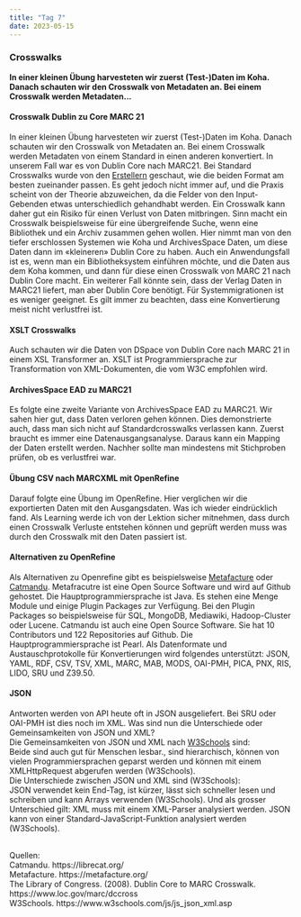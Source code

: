 ```yaml
---
title: "Tag 7"
date: 2023-05-15
---
```


### Crosswalks 
**In einer kleinen Übung harvesteten wir zuerst (Test-)Daten im Koha. Danach schauten wir den Crosswalk von Metadaten an. Bei einem Crosswalk werden Metadaten...**



#### **Crosswalk Dublin zu Core MARC 21**
In einer kleinen Übung harvesteten wir zuerst (Test-)Daten im Koha. Danach schauten wir den Crosswalk von Metadaten an. Bei einem Crosswalk werden Metadaten von einem Standard in einen anderen konvertiert. In unserem Fall war es von Dublin Core nach MARC21.
Bei Standard Crosswalks wurde von den <a href="https://www.loc.gov/marc/dccross">Erstellern</a> geschaut, wie die beiden Format am besten zueinander passen. Es geht jedoch nicht immer auf, und die Praxis scheint von der Theorie abzuweichen, da die Felder von den Input-Gebenden etwas unterschiedlich gehandhabt werden. Ein Crosswalk kann daher gut ein Risiko für einen Verlust von Daten mitbringen. Sinn macht ein Crosswalk beispielsweise für eine übergreifende Suche, wenn eine Bibliothek und ein Archiv zusammen gehen wollen. Hier nimmt man von den tiefer erschlossen Systemen wie Koha und ArchivesSpace Daten, um diese Daten dann im «kleineren» Dublin Core zu haben. Auch ein Anwendungsfall ist es, wenn man ein Bibliotheksystem einführen möchte, und die Daten aus dem Koha kommen, und dann für diese einen Crosswalk von MARC 21 nach Dublin Core macht. Ein weiterer Fall könnte sein, dass der Verlag Daten in MARC21 liefert, man aber Dublin Core benötigt. Für Systemmigrationen ist es weniger geeignet. Es gilt immer zu beachten, dass eine Konvertierung meist nicht verlustfrei ist. 
<br>
#### **XSLT Crosswalks**<br>
Auch schauten wir die Daten von DSpace von Dublin Core nach MARC 21 in einem XSL Transformer an. XSLT ist Programmiersprache zur Transformation von XML-Dokumenten, die vom W3C empfohlen wird. 
<br>
#### **ArchivesSpace EAD zu MARC21**<br>
Es folgte eine zweite Variante von ArchivesSpace EAD zu MARC21. 
Wir sahen hier gut, dass Daten verloren gehen können. Dies demonstrierte auch, dass man sich nicht auf Standardcrosswalks verlassen kann. Zuerst braucht es immer eine Datenausgangsanalyse. Daraus kann ein Mapping der Daten erstellt werden. Nachher sollte man mindestens mit Stichproben prüfen, ob es verlustfrei war. 
<br>
#### **Übung CSV nach MARCXML mit OpenRefine**<br>
Darauf folgte eine Übung im OpenRefine. Hier verglichen wir die exportierten Daten mit den Ausgangsdaten. Was ich wieder eindrücklich fand. Als Learning werde ich von der Lektion sicher mitnehmen, dass durch einen Crosswalk Verluste entstehen können und geprüft werden muss was durch den Crosswalk mit den Daten passiert ist.
<br>
#### **Alternativen zu OpenRefine**<br>
Als Alternativen zu Openrefine gibt es beispielsweise <a href="https://metafacture.org/">Metafacture</a> oder <a href="https://librecat.org/">Catmandu</a>. Metafracutre ist eine Open Source Software und wird auf Github gehostet. Die Hauptprogrammiersprache ist Java. Es stehen eine Menge Module und einige Plugin Packages zur Verfügung. Bei den Plugin Packages so beispielsweise für SQL, MongoDB, Mediawiki, Hadoop-Cluster oder Lucene.
Catmandu ist auch eine Open Source Software. Sie hat 10 Contributors und 122 Repositories auf Github. Die Hauptprogrammiersprache ist Pearl. Als Datenformate und Austauschprotokolle für Konvertierungen wird folgendes unterstützt: JSON, YAML, RDF, CSV, TSV, XML, MARC, MAB, MODS, OAI-PMH, PICA, PNX, RIS, LIDO, SRU und Z39.50.
<br>
#### **JSON**<br>
Antworten werden von API heute oft in JSON ausgeliefert. Bei SRU oder OAI-PMH ist dies noch im XML. Was sind nun die Unterschiede oder Gemeinsamkeiten von JSON und XML? <br>
Die Gemeinsamkeiten von JSON und XML nach <a href="https://www.w3schools.com/js/js_json_xml.asp">W3Schools</a> sind: <br>
Beide sind auch gut für Menschen lesbar., sind hierarchisch, können von vielen Programmiersprachen geparst werden und können mit einem XMLHttpRequest abgerufen werden (W3Schools). <br>
Die Unterschiede zwischen JSON und XML sind (W3Schools): <br>
JSON verwendet kein End-Tag, ist kürzer, lässt sich schneller lesen und schreiben und kann Arrays verwenden (W3Schools). Und als grosser Unterschied gilt: XML muss mit einem XML-Parser analysiert werden. JSON kann von einer Standard-JavaScript-Funktion analysiert werden (W3Schools). <br>


<br>
Quellen: 
 <br>
Catmandu. https://librecat.org/
 <br>
Metafacture. https://metafacture.org/
 <br>
The Library of Congress. (2008). Dublin Core to MARC Crosswalk. https://www.loc.gov/marc/dccross
<br>
W3Schools. https://www.w3schools.com/js/js_json_xml.asp


